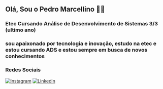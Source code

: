 ## Olá, Sou o Pedro Marcellino 👨‍💻

### Etec Cursando Análise de Desenvolvimento de Sistemas 3/3 (ultimo ano)

### sou apaixonado por tecnologia e inovação, estudo na etec e estou cursando ADS e estou sempre em busca de novos conhecimentos

### Redes Sociais

[![Instagram](https://img.shields.io/badge/Instagram-E4405F?style=for-the-badge&logo=instagram&logoColor=white)](https://www.instagram.com/pedromarcellinoo/)
[![Linkedin](https://img.shields.io/badge/LinkedIn-0077B5?style=for-the-badge&logo=linkedin&logoColor=white)](https://www.linkedin.com/in/pedro-marcellino-5241932aa/)
